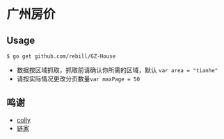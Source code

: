 # 广州房价

## Usage

`$ go get github.com/rebill/GZ-House`

* 数据按区域抓取，抓取前请确认你所需的区域，默认 `var area = "tianhe"`
* 请按实际情况更改分页数量`var maxPage = 50`

## 鸣谢

* [colly](https://github.com/gocolly/colly)
* [链家](https://gz.lianjia.com/)
